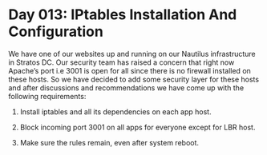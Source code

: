 # Day 013: IPtables Installation And Configuration
We have one of our websites up and running on our Nautilus infrastructure in Stratos DC. Our security team has raised a concern that right now Apache’s port i.e 3001 is open for all since there is no firewall installed on these hosts. So we have decided to add some security layer for these hosts and after discussions and recommendations we have come up with the following requirements:



1. Install iptables and all its dependencies on each app host.


2. Block incoming port 3001 on all apps for everyone except for LBR host.


3. Make sure the rules remain, even after system reboot.